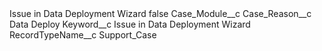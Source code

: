 <?xml version="1.0" encoding="UTF-8"?>
<CustomMetadata xmlns="http://soap.sforce.com/2006/04/metadata" xmlns:xsi="http://www.w3.org/2001/XMLSchema-instance" xmlns:xsd="http://www.w3.org/2001/XMLSchema">
    <label>Issue in Data Deployment Wizard</label>
    <protected>false</protected>
    <values>
        <field>Case_Module__c</field>
        <value xsi:nil="true"/>
    </values>
    <values>
        <field>Case_Reason__c</field>
        <value xsi:type="xsd:string">Data Deploy</value>
    </values>
    <values>
        <field>Keyword__c</field>
        <value xsi:type="xsd:string">Issue in Data Deployment Wizard</value>
    </values>
    <values>
        <field>RecordTypeName__c</field>
        <value xsi:type="xsd:string">Support_Case</value>
    </values>
</CustomMetadata>

